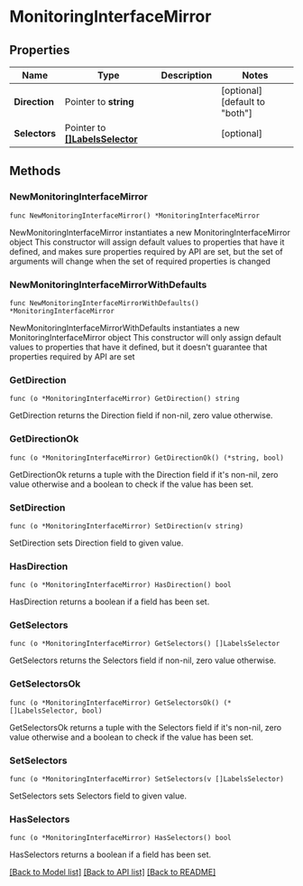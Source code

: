 # MonitoringInterfaceMirror

## Properties

Name | Type | Description | Notes
------------ | ------------- | ------------- | -------------
**Direction** | Pointer to **string** |  | [optional] [default to "both"]
**Selectors** | Pointer to [**[]LabelsSelector**](LabelsSelector.md) |  | [optional] 

## Methods

### NewMonitoringInterfaceMirror

`func NewMonitoringInterfaceMirror() *MonitoringInterfaceMirror`

NewMonitoringInterfaceMirror instantiates a new MonitoringInterfaceMirror object
This constructor will assign default values to properties that have it defined,
and makes sure properties required by API are set, but the set of arguments
will change when the set of required properties is changed

### NewMonitoringInterfaceMirrorWithDefaults

`func NewMonitoringInterfaceMirrorWithDefaults() *MonitoringInterfaceMirror`

NewMonitoringInterfaceMirrorWithDefaults instantiates a new MonitoringInterfaceMirror object
This constructor will only assign default values to properties that have it defined,
but it doesn't guarantee that properties required by API are set

### GetDirection

`func (o *MonitoringInterfaceMirror) GetDirection() string`

GetDirection returns the Direction field if non-nil, zero value otherwise.

### GetDirectionOk

`func (o *MonitoringInterfaceMirror) GetDirectionOk() (*string, bool)`

GetDirectionOk returns a tuple with the Direction field if it's non-nil, zero value otherwise
and a boolean to check if the value has been set.

### SetDirection

`func (o *MonitoringInterfaceMirror) SetDirection(v string)`

SetDirection sets Direction field to given value.

### HasDirection

`func (o *MonitoringInterfaceMirror) HasDirection() bool`

HasDirection returns a boolean if a field has been set.

### GetSelectors

`func (o *MonitoringInterfaceMirror) GetSelectors() []LabelsSelector`

GetSelectors returns the Selectors field if non-nil, zero value otherwise.

### GetSelectorsOk

`func (o *MonitoringInterfaceMirror) GetSelectorsOk() (*[]LabelsSelector, bool)`

GetSelectorsOk returns a tuple with the Selectors field if it's non-nil, zero value otherwise
and a boolean to check if the value has been set.

### SetSelectors

`func (o *MonitoringInterfaceMirror) SetSelectors(v []LabelsSelector)`

SetSelectors sets Selectors field to given value.

### HasSelectors

`func (o *MonitoringInterfaceMirror) HasSelectors() bool`

HasSelectors returns a boolean if a field has been set.


[[Back to Model list]](../README.md#documentation-for-models) [[Back to API list]](../README.md#documentation-for-api-endpoints) [[Back to README]](../README.md)


